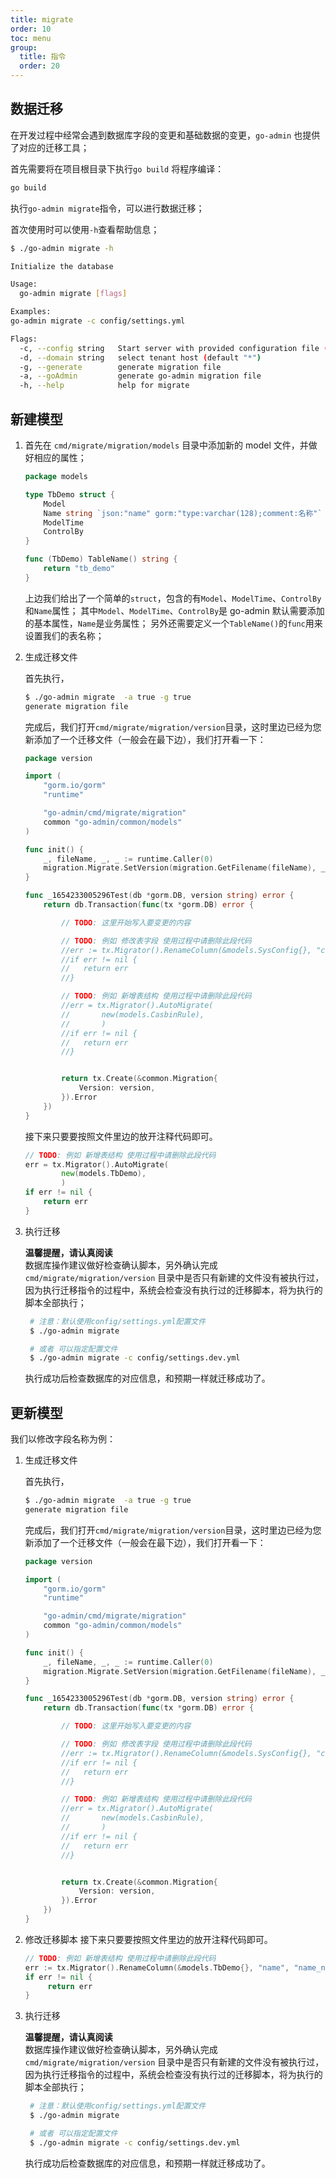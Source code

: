 ```yaml
---
title: migrate
order: 10
toc: menu
group:
  title: 指令
  order: 20
---
```


## 数据迁移

在开发过程中经常会遇到数据库字段的变更和基础数据的变更，`go-admin` 也提供了对应的迁移工具；

首先需要将在项目根目录下执行`go build` 将程序编译：

```sh
go build
```

执行`go-admin migrate`指令，可以进行数据迁移；

首次使用时可以使用`-h`查看帮助信息；

```sh
$ ./go-admin migrate -h

Initialize the database

Usage:
  go-admin migrate [flags]

Examples:
go-admin migrate -c config/settings.yml

Flags:
  -c, --config string   Start server with provided configuration file (default "config/settings.yml")
  -d, --domain string   select tenant host (default "*")
  -g, --generate        generate migration file
  -a, --goAdmin         generate go-admin migration file
  -h, --help            help for migrate

```

## 新建模型

1. 首先在 `cmd/migrate/migration/models` 目录中添加新的 model 文件，并做好相应的属性；

   ```go
   package models

   type TbDemo struct {
       Model
       Name string `json:"name" gorm:"type:varchar(128);comment:名称"`
       ModelTime
       ControlBy
   }

   func (TbDemo) TableName() string {
       return "tb_demo"
   }
   ```

   上边我们给出了一个简单的`struct`，包含的有`Model`、`ModelTime`、`ControlBy`和`Name`属性；
   其中`Model`、`ModelTime`、`ControlBy`是 go-admin 默认需要添加的基本属性，`Name`是业务属性；
   另外还需要定义一个`TableName()`的`func`用来设置我们的表名称；

1. 生成迁移文件

   首先执行，

   ```sh
   $ ./go-admin migrate  -a true -g true
   generate migration file

   ```

   完成后，我们打开`cmd/migrate/migration/version`目录，这时里边已经为您新添加了一个迁移文件（一般会在最下边），我们打开看一下：

   ```go
   package version

   import (
       "gorm.io/gorm"
       "runtime"

       "go-admin/cmd/migrate/migration"
       common "go-admin/common/models"
   )

   func init() {
       _, fileName, _, _ := runtime.Caller(0)
       migration.Migrate.SetVersion(migration.GetFilename(fileName), _1654233005296Test)
   }

   func _1654233005296Test(db *gorm.DB, version string) error {
       return db.Transaction(func(tx *gorm.DB) error {

           // TODO: 这里开始写入要变更的内容

           // TODO: 例如 修改表字段 使用过程中请删除此段代码
           //err := tx.Migrator().RenameColumn(&models.SysConfig{}, "config_id", "id")
           //if err != nil {
           // 	return err
           //}

           // TODO: 例如 新增表结构 使用过程中请删除此段代码
           //err = tx.Migrator().AutoMigrate(
           //		new(models.CasbinRule),
           // 		)
           //if err != nil {
           // 	return err
           //}


           return tx.Create(&common.Migration{
               Version: version,
           }).Error
       })
   }

   ```

   接下来只要要按照文件里边的放开注释代码即可。

   ```go
   // TODO: 例如 新增表结构 使用过程中请删除此段代码
   err = tx.Migrator().AutoMigrate(
           new(models.TbDemo),
           )
   if err != nil {
       return err
   }
   ```

1. 执行迁移

    <Alert type="warning">
        <b>温馨提醒，请认真阅读</b><br />
        数据库操作建议做好检查确认脚本，另外确认完成 <code>cmd/migrate/migration/version</code> 目录中是否只有新建的文件没有被执行过，因为执行迁移指令的过程中，系统会检查没有执行过的迁移脚本，将为执行的脚本全部执行；
    </Alert>

   ```sh
    # 注意：默认使用config/settings.yml配置文件
    $ ./go-admin migrate

    # 或者 可以指定配置文件
    $ ./go-admin migrate -c config/settings.dev.yml

   ```

   执行成功后检查数据库的对应信息，和预期一样就迁移成功了。

## 更新模型

我们以修改字段名称为例：

1. 生成迁移文件

   首先执行，

   ```sh
   $ ./go-admin migrate  -a true -g true
   generate migration file

   ```

   完成后，我们打开`cmd/migrate/migration/version`目录，这时里边已经为您新添加了一个迁移文件（一般会在最下边），我们打开看一下：

   ```go
   package version

   import (
       "gorm.io/gorm"
       "runtime"

       "go-admin/cmd/migrate/migration"
       common "go-admin/common/models"
   )

   func init() {
       _, fileName, _, _ := runtime.Caller(0)
       migration.Migrate.SetVersion(migration.GetFilename(fileName), _1654233005296Test)
   }

   func _1654233005296Test(db *gorm.DB, version string) error {
       return db.Transaction(func(tx *gorm.DB) error {

           // TODO: 这里开始写入要变更的内容

           // TODO: 例如 修改表字段 使用过程中请删除此段代码
           //err := tx.Migrator().RenameColumn(&models.SysConfig{}, "config_id", "id")
           //if err != nil {
           // 	return err
           //}

           // TODO: 例如 新增表结构 使用过程中请删除此段代码
           //err = tx.Migrator().AutoMigrate(
           //		new(models.CasbinRule),
           // 		)
           //if err != nil {
           // 	return err
           //}


           return tx.Create(&common.Migration{
               Version: version,
           }).Error
       })
   }

   ```

1. 修改迁移脚本
   接下来只要要按照文件里边的放开注释代码即可。

   ```go
   // TODO: 例如 新增表结构 使用过程中请删除此段代码
   err := tx.Migrator().RenameColumn(&models.TbDemo{}, "name", "name_new")
   if err != nil {
    	return err
   }
   ```

1. 执行迁移

    <Alert type="warning">
        <b>温馨提醒，请认真阅读</b><br />
        数据库操作建议做好检查确认脚本，另外确认完成 <code>cmd/migrate/migration/version</code> 目录中是否只有新建的文件没有被执行过，因为执行迁移指令的过程中，系统会检查没有执行过的迁移脚本，将为执行的脚本全部执行；
    </Alert>

   ```sh
    # 注意：默认使用config/settings.yml配置文件
    $ ./go-admin migrate

    # 或者 可以指定配置文件
    $ ./go-admin migrate -c config/settings.dev.yml

   ```

   执行成功后检查数据库的对应信息，和预期一样就迁移成功了。

